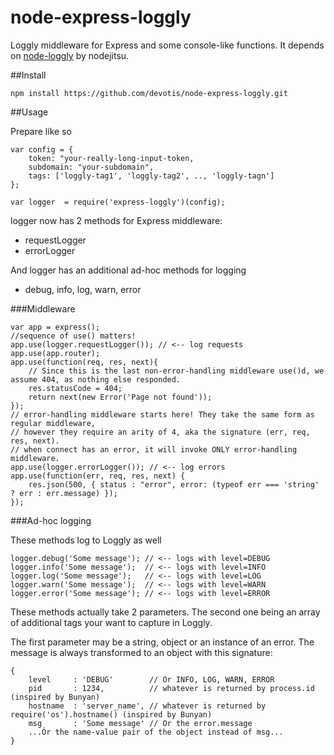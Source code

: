 node-express-loggly
===================

Loggly middleware for Express and some console-like functions. It depends on [node-loggly](https://github.com/nodejitsu/node-loggly) by nodejitsu.

##Install

    npm install https://github.com/devotis/node-express-loggly.git

##Usage

Prepare like so

    var config = {
        token: "your-really-long-input-token,
        subdomain: "your-subdomain",
        tags: ['loggly-tag1', 'loggly-tag2', .., 'loggly-tagn'] 
    };

    var logger  = require('express-loggly')(config);
    
logger now has 2 methods for Express middleware:
- requestLogger
- errorLogger

And logger has an additional ad-hoc methods for logging
- debug, info, log, warn, error

###Middleware

    var app = express();
    //sequence of use() matters!
    app.use(logger.requestLogger()); // <-- log requests
    app.use(app.router);
    app.use(function(req, res, next){
        // Since this is the last non-error-handling middleware use()d, we assume 404, as nothing else responded.
        res.statusCode = 404;
        return next(new Error('Page not found'));
    });
    // error-handling middleware starts here! They take the same form as regular middleware,
    // however they require an arity of 4, aka the signature (err, req, res, next).
    // when connect has an error, it will invoke ONLY error-handling middleware.
    app.use(logger.errorLogger()); // <-- log errors
    app.use(function(err, req, res, next) {
        res.json(500, { status : "error", error: (typeof err === 'string' ? err : err.message) });
    });

###Ad-hoc logging

These methods log to Loggly as well 

    logger.debug('Some message'); // <-- logs with level=DEBUG
    logger.info('Some message');  // <-- logs with level=INFO
    logger.log('Some message');   // <-- logs with level=LOG
    logger.warn('Some message');  // <-- logs with level=WARN
    logger.error('Some message'); // <-- logs with level=ERROR

These methods actually take 2 parameters. The second one being an array of additional tags your want to capture in Loggly.

The first parameter may be a string, object or an instance of an error. The message is always transformed to an object with this signature: 

    {
        level     : 'DEBUG'        // Or INFO, LOG, WARN, ERROR
        pid       : 1234,          // whatever is returned by process.id (inspired by Bunyan)
        hostname  : 'server_name', // whatever is returned by require('os').hostname() (inspired by Bunyan)
        msg       : 'Some message' // Or the error.message
        ...Ór the name-value pair of the object instead of msg...
    }
    



    
    



